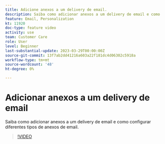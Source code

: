 ```yaml
---
title: Adicione anexos a um delivery de email.
description: Saiba como adicionar anexos a um delivery de email e como configurar diferentes tipos de anexos de email.
feature: Email, Personalization
kt: 11920
doc-type: feature video
activity: use
team: Customer Care
role: User
level: Beginner
last-substantial-update: 2023-03-29T00:00:00Z
source-git-commit: 13f7ab2dd41216a603a22f181dc4d06302c5918a
workflow-type: tm+mt
source-wordcount: '48'
ht-degree: 0%

---
```



# Adicionar anexos a um delivery de email

Saiba como adicionar anexos a um delivery de email e como configurar diferentes tipos de anexos de email.

>[!VIDEO](https://video.tv.adobe.com/v/3415789?quality=12&learn=on)

